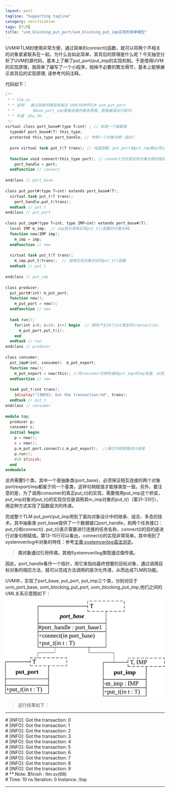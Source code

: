 ```yaml
---
layout: post
tagline: "Supporting tagline"
category: verification
tags: [TLM]
title: "uvm_blocking_put_port/uvm_blocking_put_imp实现的简单模型"
---
```


UVM中TLM的使用非常方便，通过简单的connect()函数，就可以将两个不相关的对象紧紧联系在一起。为什么会如此简单，其背后的原理是什么呢？今天抽空分析了UVM的源代码，基本上了解了put_port/put_imp的实现机制。于是借用UVM的实现原理，我简单了编写了一个小程序，抛掉不必要的繁文缛节，基本上能够展示其背后的实现原理, 请参考代码注释。

代码如下：

```verilog
/**
 * * tlm.sv 
 * * 说明： 通过简单的模型来阐述 UVM/OVM中TLM uvm_put_port
 * *        和uvm_port_imp直接连接的基本原理。直接编译运行即可。
 * * 作者：Zhu,YH
 */
virtual class port_base#(type T=int) ; // 构造一个抽象类
  typedef port_base#(T) this_type;
  protected this_type port_handle; // 申明一个对象句柄（指针）

  pure virtual task put_t(T trans); // 纯虚函数，put_port和put_imp都必须以它为基类

  function void connect(this_type port); // connect仅仅是实现对象句柄的赋值
    port_handle = port;
  endfunction // connect

endclass // port_base

class put_port#(type T=int) extends port_base#(T);
  virtual task put_t(T trans);
    port_handle.put_t(trans);
  endtask // put_t
endclass // put_port

class put_imp#(type T=int, type IMP=int) extends port_base#(T);
  local IMP m_imp;  // imp表示具体实现put_t()函数的对象句柄。
  function new(IMP imp);
    m_imp = imp;
  endfunction // new

  virtual task put_t(T trans);
    m_imp.put_t(trans);  // 调用实现对象对应的put_t()函数
  endtask // put_t

endclass // put_imp

class producer;
  put_port#(int) m_put_port;
  function new();
    m_put_port = new();
  endfunction // new

  task run();
    for(int i=0; i<10; i++) begin  // 顺序产生10个int类型的transaction.
      m_put_port.put_t(i);
    end
  endtask // run
endclass // producer

class consumer;
  put_imp#(int, consumer)  m_put_export;
  function new();
    m_put_export = new(this); //将consumer句柄传递给put_imp中imp变量，从而实现接管put_t()最终实现
  endfunction // new

  task put_t(int trans);
    $display("[INFO]: Got the transaction:%d", trans);
  endtask // put_t
endclass // consumer

module top;
  producer p;
  consumer c;
  initial begin
    p = new();
    c = new();
    p.m_put_port.connect(c.m_put_export);  //通过句柄赋值进行连接
    p.run();
    #10 $finish;
  end
endmodule
```

总共需要5个类，其中一个是抽象类(port_base)，必须保证相互连接的两个对象port/export/imp都属于同一个基类，这样句柄赋值才能够类型一致。另外，要注意的是，为了调用consumer的真正put_t()的实现，需要借用put_imp这个桥梁，put_imp对象对put_t()的实现仅仅是调用其m_imp对象的put_t()（第31-33行），用这种方式实现了函数层次的传递。

  完成整个TLM put_port/put_imp用到了面向对象设计中的继承、组合、多态的技术。其中抽象类  port_base提供了一个数据接口port_handle，和两个任务接口：put_t()和connect().  put_t()表示需要进行连接的任务名称，connect()的目的是进行对象句柄赋值。第13-15行可以看出，connect()的实现非常简单。其中用到了systemverilog中对象的特性：参考[文章:systemverilog语法浏览](https://wkongzhu.github.io/digital/2010/10/27/sysverilog-browse)。

> **类对象通过引用传递。其他Systemverilog类型通过值传递。** 

因此，port_handle看作一个指针，用它来指向最终想要的目标对象，通过调用目标对象的相应方法，就可以完成方法调用的层次化传递，从而达成TLM的功能。

 UVM中，实现了port_base, put_port, put_imp三个类，分别对应于uvm_port_base, uvm_blocking_put_port, uvm_blocking_put_imp,他们之间的UML关系示意图如下：

![tlm_put](/img/tlm_put.svg)

> 运行结果如下：

------

\# [INFO]: Got the transaction:     0   
\# [INFO]: Got the transaction:     1    
\# [INFO]: Got the transaction:     2    
\# [INFO]: Got the transaction:     3    
\# [INFO]: Got the transaction:     4    
\# [INFO]: Got the transaction:     5    
\# [INFO]: Got the transaction:     6    
\# [INFO]: Got the transaction:     7    
\# [INFO]: Got the transaction:     8    
\# [INFO]: Got the transaction:     9    
\# ** Note: $finish  : tlm.sv(68)    
\#  Time: 10 ns Iteration: 0 Instance: /top

------

